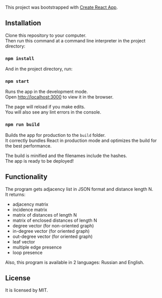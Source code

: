 This project was bootstrapped with [Create React App](https://github.com/facebook/create-react-app).

## Installation

Clone this repository to your computer.<br>
Then run this command at a command line interpreter in the project directory:

### `npm install`

And in the project directory, run:

### `npm start`

Runs the app in the development mode.<br>
Open [http://localhost:3000](http://localhost:3000) to view it in the browser.

The page will reload if you make edits.<br>
You will also see any lint errors in the console.

### `npm run build`

Builds the app for production to the `build` folder.<br>
It correctly bundles React in production mode and optimizes the build for the best performance.

The build is minified and the filenames include the hashes.<br>
The app is ready to be deployed!

## Functionality

The program gets adjacency list in JSON format and distance length N.<br>
It returns:<br>
* adjacency matrix<br>
* incidence matrix<br>
* matrix of distances of length N<br>
* matrix of enclosed distances of length N<br>
* degree vector (for non-oriented graph)<br>
* in-degree vector (for oriented graph)<br>
* out-degree vector (for oriented graph)<br>
* leaf vector<br>
* multiple edge presence<br>
* loop presence<br>

Also, this program is available in 2 languages: Russian and English.

## License

It is licensed by MIT.
